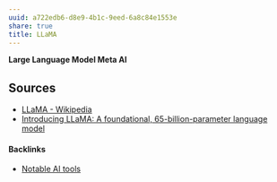 ```yaml
---
uuid: a722edb6-d8e9-4b1c-9eed-6a8c84e1553e
share: true
title: LLaMA
---
```

**Large Language Model Meta AI**


## Sources

* [LLaMA - Wikipedia](https://en.wikipedia.org/wiki/LLaMA)
* [Introducing LLaMA: A foundational, 65-billion-parameter language model](https://ai.facebook.com/blog/large-language-model-llama-meta-ai/)

#### Backlinks

* [Notable AI tools](/1f16e3ec-47c6-4f57-97a6-4ab3bbec3237)